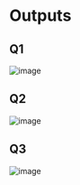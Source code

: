 # Outputs

## Q1
![image](https://github.com/user-attachments/assets/804c3416-e180-4b79-9920-a93073e1513c)

## Q2
![image](https://github.com/user-attachments/assets/4024b810-dc94-4575-b1ef-b2f75aad070b)

## Q3
![image](https://github.com/user-attachments/assets/72f0cdc0-84a2-44bc-811d-c83307503c73)
